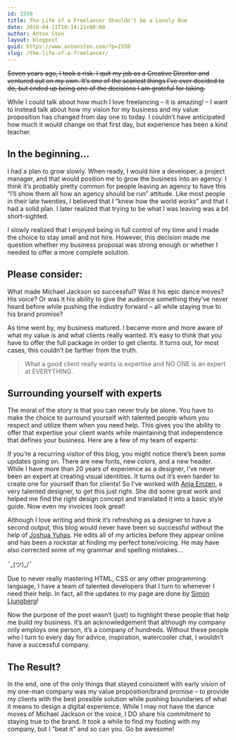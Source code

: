 ```yaml
---
id: 1550
title: The Life of a Freelancer Shouldn’t be a Lonely One
date: 2016-04-11T10:14:21+00:00
author: Anton Sten
layout: blogpost
guid: https://www.antonsten.com/?p=1550
slug: /the-life-of-a-freelancer/
---
```

~~Seven years ago, I took a risk. I quit my job as a Creative Director and ventured out on my own. It’s one of the scariest things I’ve ever decided to do, but ended up being one of the decisions I am grateful for taking.~~

While I could talk about how much I love freelancing &#8211; it is amazing! &#8211; I want to instead talk about how my vision for my business and my value proposition has changed from day one to today. I couldn’t have anticipated how much it would change on that first day, but experience has been a kind teacher.

## In the beginning…

I had a plan to grow slowly. When ready, I would hire a developer, a project manager, and that would position me to grow the business into an agency. I think it’s probably pretty common for people leaving an agency to have this “I’ll show them all how an agency should be run” attitude. Like most people in their late twenties, I believed that I “knew how the world works” and that I had a solid plan. I later realized that trying to be what I was leaving was a bit short-sighted.

I slowly realized that I enjoyed being in full control of my time and I made the choice to stay small and not hire. However, this decision made me question whether my business proposal was strong enough or whether I needed to offer a more complete solution.

## Please consider:

What made Michael Jackson so successful? Was it his epic dance moves? His voice? Or was it his ability to give the audience something they’ve never heard before while pushing the industry forward &#8211; all while staying true to his brand promise?

As time went by, my business matured. I became more and more aware of what my value is and what clients really wanted. It’s easy to think that you have to offer the full package in order to get clients. It turns out, for most cases, this couldn’t be farther from the truth.

> What a good client really wants is expertise and NO ONE is an expert at EVERYTHING.

## Surrounding yourself with experts

The moral of the story is that you can never truly be alone. You have to make the choice to surround yourself with talented people whom you respect and utilize them when you need help. This gives you the ability to offer that expertise your client wants while maintaining that independence that defines your business. Here are a few of my team of experts:

If you&#8217;re a recurring visitor of this blog, you might notice there&#8217;s been some updates going on. There are new fonts, new colors, and a new header. While I have more than 20 years of experience as a designer, I&#8217;ve never been an expert at creating visual identities. It turns out it&#8217;s even harder to create one for yourself than for clients! So I&#8217;ve worked with <a href="http://anjaemzen.com" target="_blank">Anja Emzen</a>, a very talented designer, to get this just right. She did some great work and helped me find the right design concept and translated it into a basic style guide. Now even my invoices look great!

Although I love writing and think it&#8217;s refreshing as a designer to have a second output, this blog would never have been so successful without the help of <a href="https://twitter.com/joshua_yuhas" target="_blank">Joshua Yuhas</a>. He edits all of my articles before they appear online and has been a rockstar at finding my perfect tone/voicing. He may have also corrected some of my grammar and spelling mistakes&#8230;

¯\_(ツ)_/¯

Due to never really mastering HTML, CSS or any other programming language, I have a team of talented developers that I turn to whenever I need their help. In fact, all the updates to my page are done by <a href="https://twitter.com/simmelj" target="_blank">Simon Ljungberg</a>!

Now the purpose of the post wasn&#8217;t (just) to highlight these people that help me build my business. It’s an acknowledgement that although my company only employs one person, it&#8217;s a company of hundreds. Without these people who I turn to every day for advice, inspiration, watercooler chat, I wouldn’t have a successful company.

## The Result?

In the end, one of the only things that stayed consistent with early vision of my one-man company was my value proposition/brand promise &#8211; to provide my clients with the best possible solution while pushing boundaries of what it means to design a digital experience. While I may not have the dance moves of Michael Jackson or the voice, I DO share his commitment to staying true to the brand. It took a while to find my footing with my company, but I “beat it” and so can you. Go be awesome!
